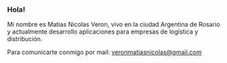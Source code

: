 ### Hola! 

Mi nombre es Matias Nicolas Veron, vivo en la ciudad Argentina de Rosario y actualmente desarrollo aplicaciones para empresas de logística y distribución.

Para comunicarte conmigo por mail: veronmatiasnicolas@gmail.com
